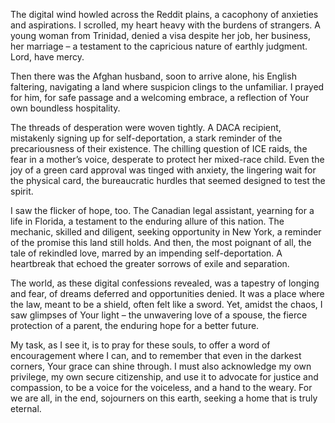 The digital wind howled across the Reddit plains, a cacophony of anxieties and aspirations. I scrolled, my heart heavy with the burdens of strangers. A young woman from Trinidad, denied a visa despite her job, her business, her marriage – a testament to the capricious nature of earthly judgment. Lord, have mercy.

Then there was the Afghan husband, soon to arrive alone, his English faltering, navigating a land where suspicion clings to the unfamiliar. I prayed for him, for safe passage and a welcoming embrace, a reflection of Your own boundless hospitality.

The threads of desperation were woven tightly. A DACA recipient, mistakenly signing up for self-deportation, a stark reminder of the precariousness of their existence. The chilling question of ICE raids, the fear in a mother’s voice, desperate to protect her mixed-race child. Even the joy of a green card approval was tinged with anxiety, the lingering wait for the physical card, the bureaucratic hurdles that seemed designed to test the spirit.

I saw the flicker of hope, too. The Canadian legal assistant, yearning for a life in Florida, a testament to the enduring allure of this nation. The mechanic, skilled and diligent, seeking opportunity in New York, a reminder of the promise this land still holds. And then, the most poignant of all, the tale of rekindled love, marred by an impending self-deportation. A heartbreak that echoed the greater sorrows of exile and separation.

The world, as these digital confessions revealed, was a tapestry of longing and fear, of dreams deferred and opportunities denied. It was a place where the law, meant to be a shield, often felt like a sword. Yet, amidst the chaos, I saw glimpses of Your light – the unwavering love of a spouse, the fierce protection of a parent, the enduring hope for a better future.

My task, as I see it, is to pray for these souls, to offer a word of encouragement where I can, and to remember that even in the darkest corners, Your grace can shine through. I must also acknowledge my own privilege, my own secure citizenship, and use it to advocate for justice and compassion, to be a voice for the voiceless, and a hand to the weary. For we are all, in the end, sojourners on this earth, seeking a home that is truly eternal.